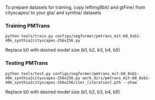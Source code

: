 To prepare datasets for training, copy leftImg8bit/ and gtFine/ from cityscapes/ to your gta/ and synthia/ datasets


### Training PMTrans

```python tools/train.py configs/segformer/pmtrans_mit-b0_8xb1-40k_synthia2cityscapes-256x256.py```

Replace b0 with desired model size (b1, b2, b3, b4, b5)

### Testing PMTrans

```python tools/test.py configs/segformer/pmtrans_mit-b0_8xb1-40k_synthia2cityscapes-256x256.py work_dirs/pmtrans_mit-b0_8xb1-40k_synthia2cityscapes-256x256/iter_[iteration].pth --show```

Replace b0 with desired model size (b1, b2, b3, b4, b5)

